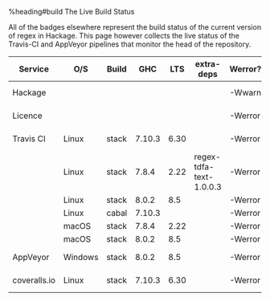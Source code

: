 %heading#build The Live Build Status

All of the badges elsewhere represent the build status of the current version
of regex in Hackage.  This page however collects the live status of the
Travis-CI and AppVeyor pipelines that monitor the head of the repository.

| Service      | O/S     | Build | GHC    | LTS  | extra-deps              | Werror? | Status
| ------------ | ------- | ----- | ------ | ---- | ----------------------- | ------- | ------
| Hackage      |         |       |        |      |                         | -Wwarn  | [![Hackage](https://img.shields.io/hackage/v/regex.svg)](https://hackage.haskell.org/package/regex)
| Licence      |         |       |        |      |                         | -Werror | [![BSD3 License](http://img.shields.io/badge/license-BSD3-brightgreen.svg)](https://tldrlegal.com/license/bsd-3-clause-license-%28revised%29)
| Travis CI    | Linux   | stack | 7.10.3 | 6.30 |                         | -Werror | [![Un*x build](https://travis-ci.org/iconnect/regex.svg?branch=master)](https://travis-ci.org/iconnect/regex)
|              | Linux   | stack | 7.8.4  | 2.22 | regex-tdfa-text-1.0.0.3 | -Werror |
|              | Linux   | stack | 8.0.2  | 8.5  |                         | -Werror |
|              | Linux   | cabal | 7.10.3 |      |                         | -Werror |
|              | macOS   | stack | 7.8.4  | 2.22 |                         | -Werror |
|              | macOS   | stack | 8.0.2  | 8.5  |                         | -Werror |
| AppVeyor     | Windows | stack | 8.0.2  | 8.5  |                         | -Werror |  [![Windows build](https://ci.appveyor.com/api/projects/status/9gqs37u3h1mlc02b?svg=true)](https://ci.appveyor.com/project/engineerirngirisconnectcouk/regex/branch/master)
| coveralls.io | Linux   | stack | 7.10.3 | 6.30 |                         | -Werror |  [![Coverage](https://coveralls.io/repos/github/iconnect/regex/badge.svg?branch=master)](https://coveralls.io/github/iconnect/regex?branch=master)
